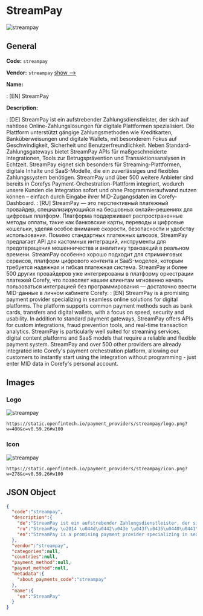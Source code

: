 
# StreamPay 
![streampay](https://static.openfintech.io/payment_providers/streampay/logo.png?w=400&c=v0.59.26#w100)  

## General 
 
**Code:** `streampay` 
 
**Vendor:** `streampay` [show -->](/vendors/streampay/) 
 
**Name:** 
 
:	[EN] StreamPay 
 
**Description:** 
 
: [DE] StreamPay ist ein aufstrebender Zahlungsdienstleister, der sich auf nahtlose Online-Zahlungslösungen für digitale Plattformen spezialisiert. Die Plattform unterstützt gängige Zahlungsmethoden wie Kreditkarten, Banküberweisungen und digitale Wallets, mit besonderem Fokus auf Geschwindigkeit, Sicherheit und Benutzerfreundlichkeit. Neben Standard-Zahlungsgateways bietet StreamPay APIs für maßgeschneiderte Integrationen, Tools zur Betrugsprävention und Transaktionsanalysen in Echtzeit. StreamPay eignet sich besonders für Streaming-Plattformen, digitale Inhalte und SaaS-Modelle, die ein zuverlässiges und flexibles Zahlungssystem benötigen. StreamPay und über 500 weitere Anbieter sind bereits in Corefys Payment-Orchestration-Plattform integriert, wodurch unsere Kunden die Integration sofort und ohne Programmieraufwand nutzen können – einfach durch Eingabe ihrer MID-Zugangsdaten im Corefy-Dashboard. 
: [RU] StreamPay — это перспективный платежный провайдер, специализирующийся на бесшовных онлайн-решениях для цифровых платформ. Платформа поддерживает распространенные методы оплаты, такие как банковские карты, переводы и цифровые кошельки, уделяя особое внимание скорости, безопасности и удобству использования. Помимо стандартных платежных шлюзов, StreamPay предлагает API для кастомных интеграций, инструменты для предотвращения мошенничества и аналитику транзакций в реальном времени. StreamPay особенно хорошо подходит для стриминговых сервисов, платформ цифрового контента и SaaS-моделей, которым требуется надежная и гибкая платежная система. StreamPay и более 500 других провайдеров уже интегрированы в платформу оркестрации платежей Corefy, что позволяет нашим клиентам мгновенно начать пользоваться интеграцией без программирования — достаточно ввести MID-данные в личном кабинете Corefy. 
: [EN] StreamPay is a promising payment provider specializing in seamless online solutions for digital platforms. The platform supports common payment methods such as bank cards, transfers and digital wallets, with a focus on speed, security and usability. In addition to standard payment gateways, StreamPay offers APIs for custom integrations, fraud prevention tools, and real-time transaction analytics. StreamPay is particularly well suited for streaming services, digital content platforms and SaaS models that require a reliable and flexible payment system. StreamPay and over 500 other providers are already integrated into Corefy's payment orchestration platform, allowing our customers to instantly start using the integration without programming - just enter MID data in Corefy's personal account. 
 

## Images 

### Logo 
 
![streampay](https://static.openfintech.io/payment_providers/streampay/logo.png?w=400&c=v0.59.26#w100)  

```
https://static.openfintech.io/payment_providers/streampay/logo.png?w=400&c=v0.59.26#w100
```  

### Icon 
 
![streampay](https://static.openfintech.io/payment_providers/streampay/icon.png?w=278&c=v0.59.26#w100)  

```
https://static.openfintech.io/payment_providers/streampay/icon.png?w=278&c=v0.59.26#w100
```  

## JSON Object 

```json
{
  "code":"streampay",
  "description":{
    "de":"StreamPay ist ein aufstrebender Zahlungsdienstleister, der sich auf nahtlose Online-Zahlungsl\u00f6sungen f\u00fcr digitale Plattformen spezialisiert. Die Plattform unterst\u00fctzt g\u00e4ngige Zahlungsmethoden wie Kreditkarten, Bank\u00fcberweisungen und digitale Wallets, mit besonderem Fokus auf Geschwindigkeit, Sicherheit und Benutzerfreundlichkeit. Neben Standard-Zahlungsgateways bietet StreamPay APIs f\u00fcr ma\u00dfgeschneiderte Integrationen, Tools zur Betrugspr\u00e4vention und Transaktionsanalysen in Echtzeit. StreamPay eignet sich besonders f\u00fcr Streaming-Plattformen, digitale Inhalte und SaaS-Modelle, die ein zuverl\u00e4ssiges und flexibles Zahlungssystem ben\u00f6tigen. StreamPay und \u00fcber 500 weitere Anbieter sind bereits in Corefys Payment-Orchestration-Plattform integriert, wodurch unsere Kunden die Integration sofort und ohne Programmieraufwand nutzen k\u00f6nnen \u2013 einfach durch Eingabe ihrer MID-Zugangsdaten im Corefy-Dashboard.",
    "ru":"StreamPay \u2014 \u044d\u0442\u043e \u043f\u0435\u0440\u0441\u043f\u0435\u043a\u0442\u0438\u0432\u043d\u044b\u0439 \u043f\u043b\u0430\u0442\u0435\u0436\u043d\u044b\u0439 \u043f\u0440\u043e\u0432\u0430\u0439\u0434\u0435\u0440, \u0441\u043f\u0435\u0446\u0438\u0430\u043b\u0438\u0437\u0438\u0440\u0443\u044e\u0449\u0438\u0439\u0441\u044f \u043d\u0430 \u0431\u0435\u0441\u0448\u043e\u0432\u043d\u044b\u0445 \u043e\u043d\u043b\u0430\u0439\u043d-\u0440\u0435\u0448\u0435\u043d\u0438\u044f\u0445 \u0434\u043b\u044f \u0446\u0438\u0444\u0440\u043e\u0432\u044b\u0445 \u043f\u043b\u0430\u0442\u0444\u043e\u0440\u043c. \u041f\u043b\u0430\u0442\u0444\u043e\u0440\u043c\u0430 \u043f\u043e\u0434\u0434\u0435\u0440\u0436\u0438\u0432\u0430\u0435\u0442 \u0440\u0430\u0441\u043f\u0440\u043e\u0441\u0442\u0440\u0430\u043d\u0435\u043d\u043d\u044b\u0435 \u043c\u0435\u0442\u043e\u0434\u044b \u043e\u043f\u043b\u0430\u0442\u044b, \u0442\u0430\u043a\u0438\u0435 \u043a\u0430\u043a \u0431\u0430\u043d\u043a\u043e\u0432\u0441\u043a\u0438\u0435 \u043a\u0430\u0440\u0442\u044b, \u043f\u0435\u0440\u0435\u0432\u043e\u0434\u044b \u0438 \u0446\u0438\u0444\u0440\u043e\u0432\u044b\u0435 \u043a\u043e\u0448\u0435\u043b\u044c\u043a\u0438, \u0443\u0434\u0435\u043b\u044f\u044f \u043e\u0441\u043e\u0431\u043e\u0435 \u0432\u043d\u0438\u043c\u0430\u043d\u0438\u0435 \u0441\u043a\u043e\u0440\u043e\u0441\u0442\u0438, \u0431\u0435\u0437\u043e\u043f\u0430\u0441\u043d\u043e\u0441\u0442\u0438 \u0438 \u0443\u0434\u043e\u0431\u0441\u0442\u0432\u0443 \u0438\u0441\u043f\u043e\u043b\u044c\u0437\u043e\u0432\u0430\u043d\u0438\u044f. \u041f\u043e\u043c\u0438\u043c\u043e \u0441\u0442\u0430\u043d\u0434\u0430\u0440\u0442\u043d\u044b\u0445 \u043f\u043b\u0430\u0442\u0435\u0436\u043d\u044b\u0445 \u0448\u043b\u044e\u0437\u043e\u0432, StreamPay \u043f\u0440\u0435\u0434\u043b\u0430\u0433\u0430\u0435\u0442 API \u0434\u043b\u044f \u043a\u0430\u0441\u0442\u043e\u043c\u043d\u044b\u0445 \u0438\u043d\u0442\u0435\u0433\u0440\u0430\u0446\u0438\u0439, \u0438\u043d\u0441\u0442\u0440\u0443\u043c\u0435\u043d\u0442\u044b \u0434\u043b\u044f \u043f\u0440\u0435\u0434\u043e\u0442\u0432\u0440\u0430\u0449\u0435\u043d\u0438\u044f \u043c\u043e\u0448\u0435\u043d\u043d\u0438\u0447\u0435\u0441\u0442\u0432\u0430 \u0438 \u0430\u043d\u0430\u043b\u0438\u0442\u0438\u043a\u0443 \u0442\u0440\u0430\u043d\u0437\u0430\u043a\u0446\u0438\u0439 \u0432 \u0440\u0435\u0430\u043b\u044c\u043d\u043e\u043c \u0432\u0440\u0435\u043c\u0435\u043d\u0438. StreamPay \u043e\u0441\u043e\u0431\u0435\u043d\u043d\u043e \u0445\u043e\u0440\u043e\u0448\u043e \u043f\u043e\u0434\u0445\u043e\u0434\u0438\u0442 \u0434\u043b\u044f \u0441\u0442\u0440\u0438\u043c\u0438\u043d\u0433\u043e\u0432\u044b\u0445 \u0441\u0435\u0440\u0432\u0438\u0441\u043e\u0432, \u043f\u043b\u0430\u0442\u0444\u043e\u0440\u043c \u0446\u0438\u0444\u0440\u043e\u0432\u043e\u0433\u043e \u043a\u043e\u043d\u0442\u0435\u043d\u0442\u0430 \u0438 SaaS-\u043c\u043e\u0434\u0435\u043b\u0435\u0439, \u043a\u043e\u0442\u043e\u0440\u044b\u043c \u0442\u0440\u0435\u0431\u0443\u0435\u0442\u0441\u044f \u043d\u0430\u0434\u0435\u0436\u043d\u0430\u044f \u0438 \u0433\u0438\u0431\u043a\u0430\u044f \u043f\u043b\u0430\u0442\u0435\u0436\u043d\u0430\u044f \u0441\u0438\u0441\u0442\u0435\u043c\u0430. StreamPay \u0438 \u0431\u043e\u043b\u0435\u0435 500 \u0434\u0440\u0443\u0433\u0438\u0445 \u043f\u0440\u043e\u0432\u0430\u0439\u0434\u0435\u0440\u043e\u0432 \u0443\u0436\u0435 \u0438\u043d\u0442\u0435\u0433\u0440\u0438\u0440\u043e\u0432\u0430\u043d\u044b \u0432 \u043f\u043b\u0430\u0442\u0444\u043e\u0440\u043c\u0443 \u043e\u0440\u043a\u0435\u0441\u0442\u0440\u0430\u0446\u0438\u0438 \u043f\u043b\u0430\u0442\u0435\u0436\u0435\u0439 Corefy, \u0447\u0442\u043e \u043f\u043e\u0437\u0432\u043e\u043b\u044f\u0435\u0442 \u043d\u0430\u0448\u0438\u043c \u043a\u043b\u0438\u0435\u043d\u0442\u0430\u043c \u043c\u0433\u043d\u043e\u0432\u0435\u043d\u043d\u043e \u043d\u0430\u0447\u0430\u0442\u044c \u043f\u043e\u043b\u044c\u0437\u043e\u0432\u0430\u0442\u044c\u0441\u044f \u0438\u043d\u0442\u0435\u0433\u0440\u0430\u0446\u0438\u0435\u0439 \u0431\u0435\u0437 \u043f\u0440\u043e\u0433\u0440\u0430\u043c\u043c\u0438\u0440\u043e\u0432\u0430\u043d\u0438\u044f \u2014 \u0434\u043e\u0441\u0442\u0430\u0442\u043e\u0447\u043d\u043e \u0432\u0432\u0435\u0441\u0442\u0438 MID-\u0434\u0430\u043d\u043d\u044b\u0435 \u0432 \u043b\u0438\u0447\u043d\u043e\u043c \u043a\u0430\u0431\u0438\u043d\u0435\u0442\u0435 Corefy.",
    "en":"StreamPay is a promising payment provider specializing in seamless online solutions for digital platforms. The platform supports common payment methods such as bank cards, transfers and digital wallets, with a focus on speed, security and usability. In addition to standard payment gateways, StreamPay offers APIs for custom integrations, fraud prevention tools, and real-time transaction analytics. StreamPay is particularly well suited for streaming services, digital content platforms and SaaS models that require a reliable and flexible payment system. StreamPay and over 500 other providers are already integrated into Corefy's payment orchestration platform, allowing our customers to instantly start using the integration without programming - just enter MID data in Corefy's personal account."
  },
  "vendor":"streampay",
  "categories":null,
  "countries":null,
  "payment_method":null,
  "payout_method":null,
  "metadata":{
    "about_payments_code":"streampay"
  },
  "name":{
    "en":"StreamPay"
  }
}
```  

